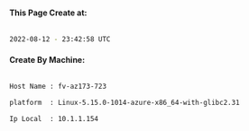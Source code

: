 
   
#### This Page Create at:

```bash

2022-08-12 - 23:42:58 UTC

```

#### Create By Machine:

```bash

Host Name : fv-az173-723

platform  : Linux-5.15.0-1014-azure-x86_64-with-glibc2.31

Ip Local  : 10.1.1.154

```

